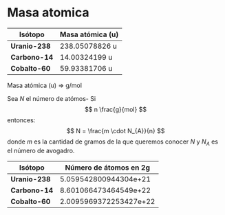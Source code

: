 # Masa atomica

| Isótopo        | Masa atómica (u) |
| -------------- | ---------------- |
| **Uranio-238** | 238.05078826 u   |
| **Carbono-14** | 14.00324199 u    |
| **Cobalto-60** | 59.93381706 u    |

Masa atómica (u) $\Rightarrow$ g/mol

Sea $N$ el número de atómos-
Si
$$
n \frac{g}{mol}
$$
entonces:
$$
N = \frac{m \cdot N_{A}}{n}
$$
donde $m$ es la cantidad de gramos de la que queremos conocer $N$ y $N_{A}$ es el número de avogadro.

| Isótopo        | Número de átomos en 2g |
| -------------- | ---------------- |
| **Uranio-238** |    5.059542800944304e+21 |
| **Carbono-14** |     8.601066473464549e+22 |
| **Cobalto-60** |     2.0095969372253427e+22 |




